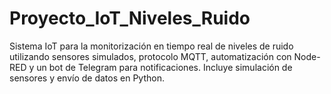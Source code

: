 # Proyecto_IoT_Niveles_Ruido
Sistema IoT para la monitorización en tiempo real de niveles de ruido utilizando sensores simulados, protocolo MQTT, automatización con Node-RED y un bot de Telegram para notificaciones. Incluye simulación de sensores y envío de datos en Python.

